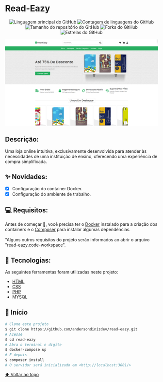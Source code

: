 # Read-Eazy

<p align="center">
  <img alt="Linguagem principal do GitHub" src="https://img.shields.io/github/languages/top/andersondinizdev/read-eazy?style=for-the-badge">
  
  <img alt="Contagem de linguagens do GitHub" src="https://img.shields.io/github/languages/count/andersondinizdev/read-eazy?style=for-the-badge">
  
  <img alt="Tamanho do repositório do GitHub" src="https://img.shields.io/github/repo-size/andersondinizdev/read-eazy?style=for-the-badge">

  <img alt="Forks do GitHub" src="https://img.shields.io/github/forks/andersondinizdev/read-eazy?style=for-the-badge">
    
  <img alt="Estrelas do GitHub" src="https://img.shields.io/github/stars/andersondinizdev/read-eazy?style=for-the-badge"/>

</p>

<p align="center">
<img src="https://raw.githubusercontent.com/AndersonDinizDev/projects-thumbnail/master/read-eazy.png" alt="example image"/>
 </p>

## Descrição:

Uma loja online intuitiva, exclusivamente desenvolvida para atender às necessidades de uma instituição de ensino, oferecendo uma experiência de compra simplificada.

## ✨ Novidades:

- [x] Configuração do container Docker.
- [x] Configuração do ambiente de trabalho.

## 💻 Requisitos:

Antes de começar :checkered_flag:, você precisa ter o [Docker](https://docs.docker.com/) instalado para a criação dos containers e o [Composer](https://getcomposer.org/download/) para instalar algumas dependências. <br/><br/>
"Alguns outros requisitos do projeto serão informados ao abrir o arquivo "read-eazy.code-workspace".

## 🚀 Tecnologias:

As seguintes ferramentas foram utilizadas neste projeto:

- [HTML](https://developer.mozilla.org/pt-BR/docs/Web/HTML/Element/html/)
- [CSS](https://developer.mozilla.org/pt-BR/docs/Web/CSS)
- [PHP](https://www.php.net/docs.php)
- [MYSQL](https://developer.mozilla.org/en-US/docs/Web/HTML)

## :checkered_flag: Início

```bash
# Clone este projeto
$ git clone https://github.com/andersondinizdev/read-eazy.git
# Acesse
$ cd read-eazy
# Abra o terminal e digite
$ docker-compose up
# E depois
$ composer install
# O servidor será inicializado em <http://localhost:3001/>
```

[⬆ Voltar ao topo](#Read-Eazy)<br>
